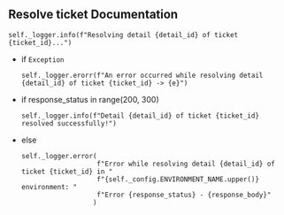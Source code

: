 ## Resolve ticket Documentation

```
self._logger.info(f"Resolving detail {detail_id} of ticket {ticket_id}...")
```

* if `Exception`
  ```
  self._logger.erorr(f"An error occurred while resolving detail {detail_id} of ticket {ticket_id} -> {e}")
  ```

* if response_status in range(200, 300)
  ```
  self._logger.info(f"Detail {detail_id} of ticket {ticket_id} resolved successfully!")
  ```
* else
   ```
   self._logger.error(
                      f"Error while resolving detail {detail_id} of ticket {ticket_id} in "
                      f"{self._config.ENVIRONMENT_NAME.upper()} environment: "
                      f"Error {response_status} - {response_body}"
                     )
  ```
